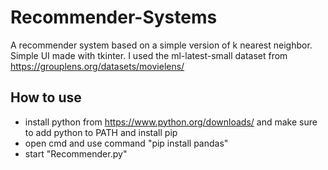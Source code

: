 # Recommender-Systems
A recommender system based on a simple version of k nearest neighbor. Simple UI made with tkinter. I used the ml-latest-small dataset from https://grouplens.org/datasets/movielens/
## How to use

- install python from https://www.python.org/downloads/ and make sure to add python to PATH and install pip
- open cmd and use command "pip install pandas"
- start "Recommender.py"